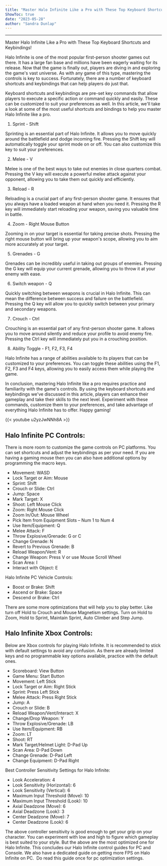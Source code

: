 ```yaml
---
title: "Master Halo Infinite Like a Pro with These Top Keyboard Shortcuts and Keybindings!"
ShowToc: true 
date: "2023-05-28"
author: "Sandra Dunlap"
---
```

*****
Master Halo Infinite Like a Pro with These Top Keyboard Shortcuts and Keybindings!


Halo Infinite is one of the most popular first-person shooter games out there. It has a large fan base and millions have been eagerly waiting for its release. Now that the game is finally out, players are diving in and exploring the game's vast universe. As with any game of this type, mastering the controls is key to success. Fortunately, there are a number of keyboard shortcuts and keybindings that can help players do just that.

Keyboard shortcuts and keybindings are pre-set key commands that allow players to execute a specific action or command quickly and easily. These can be customized to suit your preferences as well. In this article, we'll take a look at some of the most useful shortcuts and bindings to help you master Halo Infinite like a pro.

1. Sprint - Shift

Sprinting is an essential part of Halo Infinite. It allows you to move quickly around the battlefield and dodge incoming fire. Pressing the Shift key will automatically toggle your sprint mode on or off. You can also customize this key to suit your preferences.

2. Melee - V

Melee is one of the best ways to take out enemies in close quarters combat. Pressing the V key will execute a powerful melee attack against your opponent, allowing you to take them out quickly and efficiently.

3. Reload - R

Reloading is a crucial part of any first-person shooter game. It ensures that you always have a loaded weapon at hand when you need it. Pressing the R key will immediately start reloading your weapon, saving you valuable time in battle.

4. Zoom - Right Mouse Button 

Zooming in on your target is essential for taking precise shots. Pressing the right mouse button will bring up your weapon's scope, allowing you to aim more accurately at your target.

5. Grenades - G 

Grenades can be incredibly useful in taking out groups of enemies. Pressing the G key will equip your current grenade, allowing you to throw it at your enemy with ease.

6. Switch weapon - Q 

Quickly switching between weapons is crucial in Halo Infinite. This can mean the difference between success and failure on the battlefield. Pressing the Q key will allow you to quickly switch between your primary and secondary weapons.

7. Crouch - Ctrl

Crouching is an essential part of any first-person shooter game. It allows you to move around silently and reduce your profile to avoid enemy fire. Pressing the Ctrl key will immediately put you in a crouching position.

8. Ability Toggle - F1, F2, F3, F4

Halo Infinite has a range of abilities available to its players that can be customized to your preferences. You can toggle these abilities using the F1, F2, F3 and F4 keys, allowing you to easily access them while playing the game.

In conclusion, mastering Halo Infinite like a pro requires practice and familiarity with the game's controls. By using the keyboard shortcuts and keybindings we've discussed in this article, players can enhance their gameplay and take their skills to the next level. Experiment with these commands, customize them to your preferences, and take advantage of everything Halo Infinite has to offer. Happy gaming!

{{< youtube u2yzJwNNh8A >}} 



## Halo Infinite PC Controls:
 

 
There is more room to customize the game controls on PC platforms. You can set shortcuts and adjust the keybindings as per your need. If you are having a gaming mouse then you can also have additional options by programming the macro keys.
 
- Movement: WASD
 - Lock Target or Aim: Mouse
 - Sprint: Shift
 - Crouch or Slide: Ctrl
 - Jump: Space
 - Mark Target: X
 - Shoot: Left Mouse Click
 - Zoom: Right Mouse Click
 - Zoom In/Out: Mouse Wheel
 - Pick Item from Equipment Slots – Num 1 to Num 4
 - Use Item/Equipment: Q
 - Melee Attack: F
 - Throw Explosive/Grenade: G or C
 - Change Grenade: N
 - Revert to Previous Grenade: B
 - Reload Weapon/Vent: R
 - Change Weapon: Press V or use Mouse Scroll Wheel
 - Scan Area: I
 - Interact with Object: E

 
Halo Infinite PC Vehicle Controls:
 
- Boost or Brake: Shift
 - Ascend or Brake: Space
 - Descend or Brake: Ctrl

 
There are some more optimizations that will help you to play better. Like turn off Hold to Crouch and Mouse Magnetism settings. Turn on Hold to Zoom, Hold to Sprint, Maintain Sprint, Auto Climber and Step Jump.
 
## Halo Infinite Xbox Controls:
 
Below are Xbox controls for playing Halo Infinite. It is recommended to stick with default settings to avoid any confusion. As there are already limited keys and no programmable key options available, practice with the default ones.
 
- Scoreboard: View Button
 - Game Menu: Start Button
 - Movement: Left Stick
 - Lock Target or Aim: Right Stick
 - Sprint: Press Left Stick
 - Melee Attack: Press Right Stick
 - Jump: A
 - Crouch or Slide: B
 - Reload Weapon/Vent/Interact: X
 - Change/Drop Weapon: Y
 - Throw Explosive/Grenade: LB
 - Use Item/Equipment: RB
 - Zoom: LT
 - Shoot: RT
 - Mark Target/Helmet Light: D-Pad Up
 - Scan Area: D-Pad Down
 - Change Grenade: D-Pad Left
 - Change Equipment: D-Pad Right

 
Best Controller Sensitivity Settings for Halo Infinite:
 
- Look Acceleration: 4
 - Look Sensitivity (Horizontal): 6
 - Look Sensitivity (Vertical): 6
 - Maximum Input Threshold (Move): 10
 - Maximum Input Threshold (Look): 10
 - Axial Deadzone (Move): 6
 - Axial Deadzone (Look): 3
 - Center Deadzone (Move): 7
 - Center Deadzone (Look): 6

 
The above controller sensitivity is good enough to get your grip on your character. You can experiment with low and high to figure which gameplay is best suited to your style. But the above are the most optimized one for Halo Infinite. This concludes our Halo Infinite control guides for PC and Console. We also have a dedicated guide on getting more FPS on Halo Infinite on PC.  Do read this guide once for pc optimization settings.




